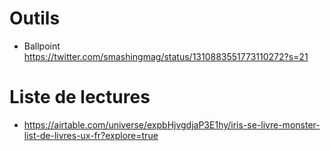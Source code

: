 # Outils 

* Ballpoint https://twitter.com/smashingmag/status/1310883551773110272?s=21

# Liste de lectures

* https://airtable.com/universe/expbHjvgdjaP3E1hy/iris-se-livre-monster-list-de-livres-ux-fr?explore=true